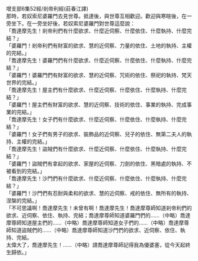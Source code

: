 增支部6集52經/剎帝利經(莊春江譯)  
那時，若奴索尼婆羅門去見世尊。抵達後，與世尊互相歡迎。歡迎與寒暄後，在一旁坐下。在一旁坐好後，若奴索尼婆羅門對世尊這麼說：  
「喬達摩先生！剎帝利們有什麼欲求、什麼近伺察、什麼依住、什麼執持、什麼完結？」  
「婆羅門！剎帝利們有財富的欲求、慧的近伺察、力量的依住、土地的執持、主權的完結。」  
「喬達摩先生！婆羅門們有什麼欲求、什麼近伺察、什麼依住、什麼執持、什麼完結？」  
「婆羅門！婆羅門們有財富的欲求、慧的近伺察、咒術的依住、祭祀的執持、梵天世界的完結。」  
「喬達摩先生！屋主們有什麼欲求、什麼近伺察、什麼依住、什麼執持、什麼完結？」  
「婆羅門！屋主們有財富的欲求、慧的近伺察、技術的依住、事業的執持、完成事業的完結。」  
「喬達摩先生！女子們有什麼欲求、什麼近伺察、什麼依住、什麼執持、什麼完結？」  
「婆羅門！女子們有男子的欲求、裝飾品的近伺察、兒子的依住、無第二夫人的執持、主權的完結。」  
「喬達摩先生！盜賊們有什麼欲求、什麼近伺察、什麼依住、什麼執持、什麼完結？」  
「婆羅門！盜賊們有拿起的欲求、家屋的近伺察、刀劍的依住、黑暗處的執持、不被看到的完結。」  
「喬達摩先生！沙門們有什麼欲求、什麼近伺察、什麼依住、什麼執持、什麼完結？」  
「婆羅門！沙門們有忍耐與柔和的欲求、慧的近伺察、戒的依住、無所有的執持、涅槃的完結。」  
「不可思議啊！喬達摩先生！未曾有啊！喬達摩先生！喬達摩尊師知道剎帝利們的欲求、近伺察、依住、執持、完結；喬達摩尊師知道婆羅門們的……（中略）喬達摩尊師知道屋主們的……（中略）喬達摩尊師知道女子們的……（中略）喬達摩尊師知道盜賊們的……（中略）喬達摩尊師知道沙門們的欲求、近伺察、依住、執持、完結。  
太偉大了，喬達摩先生！……（中略）請喬達摩尊師記得我為優婆塞，從今天起終生歸依。」  
  
  
